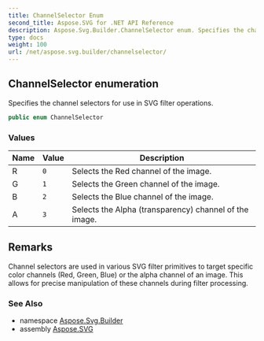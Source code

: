 ```yaml
---
title: ChannelSelector Enum
second_title: Aspose.SVG for .NET API Reference
description: Aspose.Svg.Builder.ChannelSelector enum. Specifies the channel selectors for use in SVG filter operations
type: docs
weight: 100
url: /net/aspose.svg.builder/channelselector/
---
```

## ChannelSelector enumeration

Specifies the channel selectors for use in SVG filter operations.

```csharp
public enum ChannelSelector
```

### Values

| Name | Value | Description |
| --- | --- | --- |
| R | `0` | Selects the Red channel of the image. |
| G | `1` | Selects the Green channel of the image. |
| B | `2` | Selects the Blue channel of the image. |
| A | `3` | Selects the Alpha (transparency) channel of the image. |

## Remarks

Channel selectors are used in various SVG filter primitives to target specific color channels (Red, Green, Blue) or the alpha channel of an image. This allows for precise manipulation of these channels during filter processing.

### See Also

* namespace [Aspose.Svg.Builder](../../aspose.svg.builder/)
* assembly [Aspose.SVG](../../)
